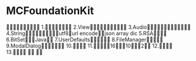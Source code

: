 # MCFoundationKit


	1.
	2.View
	3.Audio
	4.Stringutf8url encodejson array dic
	5.RSA
	6.BitSetJava
	7.UserDefaults
	8.FileManager
	9.ModalDialog
	10.
	11.16102
	12.
	13.
	
  						
